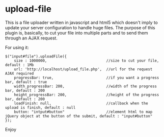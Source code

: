 upload-file
===========

This is a file uploader written in javascript and html5 which doesn't imply to update your server configuration to handle huge files.
The purpose of this plugin is, basically, to cut your file into multiple parts and to send them through an AJAX request.

For using it:
```
$("input#file").uploadFile({
	size : 1000000,                           //size to cut your file, default : 1Mb
	url: 'http://localhost/upload_file.php',  //url for the request AJAX required
	progressBar: true,                        //if you want a progress bar, default : true
	width_progressBar: 200,                   //width of the progress bar, default : 200
	height_progressBar: 200,                  //height of the progress bar, default : 200
	loadFinish: null,                         //callback when the upload is finish, default : null
	button: "intput#button"                   //element html to map jQuery object at the button of the submit, default : "input#button"
});
```

Enjoy
